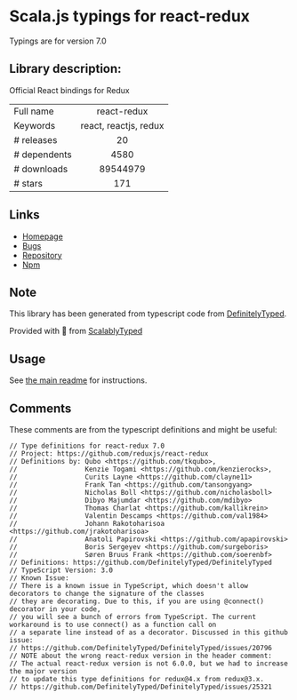 
# Scala.js typings for react-redux

Typings are for version 7.0

 ## Library description:
Official React bindings for Redux

|                    |                 |
| ------------------ | :-------------: |
| Full name          | react-redux |
| Keywords           | react, reactjs, redux |
| # releases         | 20 |
| # dependents       | 4580 |
| # downloads        | 89544979 |
| # stars            | 171 |

## Links
- [Homepage](https://github.com/reduxjs/react-redux)
- [Bugs](https://github.com/reduxjs/react-redux/issues)
- [Repository](https://github.com/reduxjs/react-redux)
- [Npm](https://www.npmjs.com/package/react-redux)
    


## Note
This library has been generated from typescript code from [DefinitelyTyped](https://definitelytyped.org).

Provided with :purple_heart: from [ScalablyTyped](https://github.com/oyvindberg/ScalablyTyped)

## Usage
See [the main readme](../../readme.md) for instructions.

## Comments

These comments are from the typescript definitions and might be useful:
```
// Type definitions for react-redux 7.0
// Project: https://github.com/reduxjs/react-redux
// Definitions by: Qubo <https://github.com/tkqubo>,
//                 Kenzie Togami <https://github.com/kenzierocks>,
//                 Curits Layne <https://github.com/clayne11>
//                 Frank Tan <https://github.com/tansongyang>
//                 Nicholas Boll <https://github.com/nicholasboll>
//                 Dibyo Majumdar <https://github.com/mdibyo>
//                 Thomas Charlat <https://github.com/kallikrein>
//                 Valentin Descamps <https://github.com/val1984>
//                 Johann Rakotoharisoa <https://github.com/jrakotoharisoa>
//                 Anatoli Papirovski <https://github.com/apapirovski>
//                 Boris Sergeyev <https://github.com/surgeboris>
//                 Søren Bruus Frank <https://github.com/soerenbf>
// Definitions: https://github.com/DefinitelyTyped/DefinitelyTyped
// TypeScript Version: 3.0
// Known Issue:
// There is a known issue in TypeScript, which doesn't allow decorators to change the signature of the classes
// they are decorating. Due to this, if you are using @connect() decorator in your code,
// you will see a bunch of errors from TypeScript. The current workaround is to use connect() as a function call on
// a separate line instead of as a decorator. Discussed in this github issue:
// https://github.com/DefinitelyTyped/DefinitelyTyped/issues/20796
// NOTE about the wrong react-redux version in the header comment:
// The actual react-redux version is not 6.0.0, but we had to increase the major version
// to update this type definitions for redux@4.x from redux@3.x.
// https://github.com/DefinitelyTyped/DefinitelyTyped/issues/25321

```

